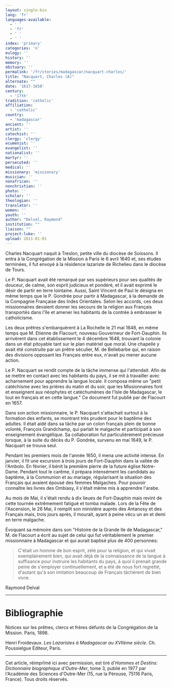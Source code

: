 ```yaml
---
layout: single-bio
lang: 'fr'
languages-available:
  - ' '
  - 'fr'
  - ' '
  - ' '
index: 'primary'
categories: 'n'
eulogy: ''
history: ''
memory: ''
obituary: ''
permalink: '/fr/stories/madagascar/nacquart-charles/'
title: "Nacquart, Charles (A)"
alternate: ""
date: '1617-1650'
century:
  - '17th'
tradition: 'catholic'
affiliation:
  - 'catholic'
country:
  - 'madagascar'
ancient: ''
artist: ''
catechist: ''
clergy: 'clergy'
ecumenist: ''
evangelist: ''
nationalist: ''
martyr: ''
persecuted: ''
medical: ''
missionary: 'missionary'
musician: ''
nonafrican: ''
nonchristian: ''
photo: ''
scholar: ''
theologian: ''
translator: ''
women: ''
youth: ''
author: "Delval, Raymond"
institution: ""
liaison: ""
project-luke: ''
upload: 2011-01-01
---
```




Charles Nacquart naquit à Treslon, petite ville du diocèse de Soissons. Il entra à la Congrégation de la Mission à Paris le 6 avril 1640 et, ses études terminées, il fut envoyé à la résidence lazariste de Richelieu dans le diocèse de Tours.

Le P. Nacquart avait été remarqué par ses supérieurs pour ses qualités de douceur, de calme, son esprit judicieux et pondéré, et il avait exprimé le désir de partir en terre lointaine. Aussi, Saint Vincent de Paul le désigna en même temps que le P. Gondrée pour partir à Madagascar, à la demande de la Compagnie Française des Indes Orientales. Selon les accords, ces deux missionnaires devaient donner les secours de la religion aux Français transportés dans l'île et amener les habitants de la contrée à embrasser le catholicisme.

Les deux prêtres s'embarquèrent à La Rochelle le 21 mai 1648, en même temps que M. Etienne de Flacourt, nouveau Gouverneur de Fort-Dauphin. Ils arrivèrent dans cet établissement le 4 décembre 1648, trouvant la colonie dans un état pitoyable tant sur le plan matériel que moral. Une chapelle y avait été construite par un prêtre séculier, M. de Bellebarbe qui, en raison des divisions opposant les Français entre eux, n'avait pu mener aucune action.

Le P. Nacquart se rendit compte de la tâche immense qui l'attendait. Afin de se mettre en contact avec les habitants du pays, il se mit à travailler avec acharnement pour apprendre la langue locale. Il composa même un "petit catéchisme avec les prières du matin et du soir, que les Missionnaires font et enseignent aux néophytes et catéchumènes de l'Isle de Madagascar, le tout en français et en cette langue." Ce document fut publié par de Flacourt en 1657.

Dans son action missionnaire, le P. Nacquart s'attachait surtout à la formation des enfants, se montrant très prudent pour le baptême des adultes. Il était aidé dans sa tâche par un colon français plein de bonne volonté, François Grandchamp, qui parlait le malgache et participait à son enseignement évangélique. Sa collaboration fut particulièrement précieuse lorsque, à la suite du décès du P. Gondrée, survenu en mai 1649, le P. Nacquart se trouva seul.

Pendant les premiers mois de l'année 1650, il mena une activité intense. En janvier, il fit une excursion à trois jours de Fort-Dauphin dans la vallée de l'Ambolo. En février, il bénit la première pierre de la future église Notre-Dame. Pendant tout le carême, il prépara intensément les candidats au baptême, à la Communion et au mariage, régularisant la situation des Français qui avaient épousé des femmes Malgaches. Pour pouvoir connaître les livres des Ombiasy, il s'était même mis à apprendre l'arabe.

Au mois de Mai, il s'était rendu à dix lieues de Fort-Dauphin mais revint de cette tournée extrêmement fatigué et tomba malade. Lors de la Fête de l'Ascension, le 26 Mai, il remplit son ministère auprès des Antanosy et des Français mais, trois jours après, il mourait, ayant à peine vécu un an et demi en terre malgache.

Évoquant sa mémoire dans son "Histoire de la Grande Ile de Madagascar," M. de Flacourt a écrit au sujet de celui qui fut véritablement le premier missionnaire à Madagascar et qui aurait baptisé plus de 400 personnes:

> C'était un homme de bon esprit, zélé pour la religion, et qui vivait exemplairement bien, qui avait déjà de la connaissance de la langue à suffisance pour instruire les habitants du pays, à quoi il prenait grande peine de s'employer continuellement, et a été de nous fort regretté, d'autant qu'à son imitation beaucoup de Français tâchèrent de bien vivre.

Raymond Delval

---

# Bibliographie

Notices sur les prêtres, clercs et frères défunts de la Congrégation de la Mission. Paris, 1898.

Henri Froidevaux. *Les Lazaristes à Madagascar au XVIIème siècle*. Ch. Poussielgue Éditeur, Paris.

---

Cet article, réimprîmé ici avec permission, est tiré d'*Hommes et Destins: Dictionnaire biographique d'Outre-Mer*, tome 3, publié en 1977 par l'Académie des Sciences d'Outre-Mer (15, rue la Pérouse, 75116 Paris, France). Tous droits réservés.
